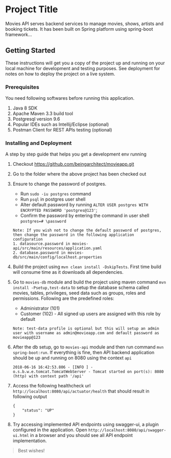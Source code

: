 # Project Title

Movies API serves backend services to manage movies, shows, artists and booking tickets. It has been built on Spring platform using spring-boot framework...

## Getting Started

These instructions will get you a copy of the project up and running on your local machine for development and testing purposes. See deployment for notes on how to deploy the project on a live system.

### Prerequisites

You need following softwares before running this application.

1. Java 8 SDK
2. Apache Maven 3.3 build tool
3. Postgresql version 9.6
4. Popular IDEs such as Intellij/Eclipse (optional)
5. Postman Client for REST APIs testing (optional)

### Installing and Deployment

A step by step guide that helps you get a development env running

1. Checkout https://github.com/beingarchitect/movieapp.git
2. Go to the folder where the above project has been checked out
3. Ensure to change the password of postgres.
   - Run `sudo -iu postgres` command
   - Run `psql` in postgres user shell
   - Alter default password by running `ALTER USER postgres WITH ENCRYPTED PASSWORD 'postgres@123'`;
   - Confirm the password by entering the command in user shell `postgres=# \password`

    ```##
    Note: If you wish not to change the default password of postgres, then change the password in the following application
    configuration
   1. datasource.password in movies-api/src/main/resources/application.yaml
   2. database.password in movies-db/src/main/config/localhost.properties
   ```
4. Build the project using `mvn clean install -DskipTests`. First time build will consume time as it downloads all dependencies.
5. Go to `movies-db` module and build the project using maven command `mvn install -Psetup,test-data` to setup the database schema called movies, tables, privileges, seed data such as groups, roles and permissions.
Following are the predefined roles:
   - Administrator (101)
   - Customer (102) - All signed up users are assigned with this role by default

    ```
    Note: test-data profile is optional but this will setup an admin user with username as admin@movieapp.com and default password as movieapp@123
    ```

6. After the db setup, go to `movies-api` module and then run command `mvn spring-boot:run`. If everything is fine, then API backend
application should be up and running on 8080 using the context `api`

    ```
    2018-06-16 16:42:53.806 - [INFO ] - o.s.b.w.e.tomcat.TomcatWebServer - Tomcat started on port(s): 8080 (http) with context path '/api'
    ```

7. Access the following healthcheck url `http://localhost:8080/api/actuator/health` that should result in following
output

    ```
    {
        "status": "UP"
    }
    ```

8. Try accessing implemented API endpoints using swagger-ui, a plugin configured in the application.
Open `http://localhost:8080/api/swagger-ui.html` in a browser and you should see all API endpoint implementation.

> Best wishes!
